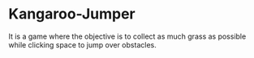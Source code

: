 # Kangaroo-Jumper
It is a game where the objective is to collect as much grass as possible while clicking space to jump over obstacles.
